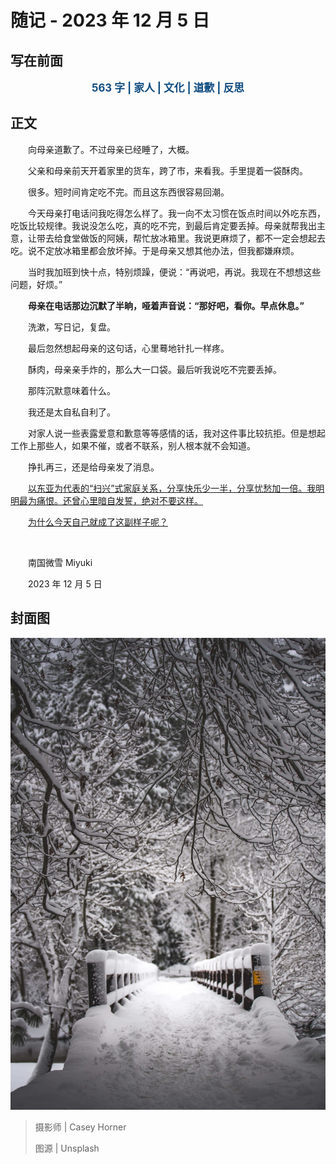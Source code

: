 # 随记 - 2023 年 12 月 5 日

## 写在前面

<p style="color:#0f4c81; text-align:center; font-weight:bold; font-size:larger;">563 字 | 家人 | 文化 | 道歉 | 反思</p>

## 正文

　　向母亲道歉了。不过母亲已经睡了，大概。

　　父亲和母亲前天开着家里的货车，跨了市，来看我。手里提着一袋酥肉。

　　很多。短时间肯定吃不完。而且这东西很容易回潮。

　　今天母亲打电话问我吃得怎么样了。我一向不太习惯在饭点时间以外吃东西，吃饭比较规律。我说没怎么吃，真的吃不完，到最后肯定要丢掉。母亲就帮我出主意，让带去给食堂做饭的阿姨，帮忙放冰箱里。我说更麻烦了，都不一定会想起去吃。说不定放冰箱里都会放坏掉。于是母亲又想其他办法，但我都嫌麻烦。

　　当时我加班到快十点，特别烦躁，便说：“再说吧，再说。我现在不想想这些问题，好烦。”

　　**母亲在电话那边沉默了半晌，哑着声音说：“那好吧，看你。早点休息。”**

　　洗漱，写日记，复盘。

　　最后忽然想起母亲的这句话，心里蓦地针扎一样疼。

　　酥肉，母亲亲手炸的，那么大一口袋。最后听我说吃不完要丢掉。

　　那阵沉默意味着什么。

　　我还是太自私自利了。

　　对家人说一些表露爱意和歉意等等感情的话，我对这件事比较抗拒。但是想起工作上那些人，如果不催，或者不联系，别人根本就不会知道。

　　挣扎再三，还是给母亲发了消息。

　　<u>以东亚为代表的“扫兴”式家庭关系，分享快乐少一半，分享忧愁加一倍。我明明最为痛恨。还曾心里暗自发誓，绝对不要这样。</u>

　　<u>为什么今天自己就成了这副样子呢？</u>

<br />

　　南国微雪 Miyuki

　　2023 年 12 月 5 日

## 封面图

![](https://raw.githubusercontent.com/TinySnow/GithubImageHosting/main/blog/articles/essays/casey-horner-dX9X0KTT42g-unsplash.jpg)

> 摄影师 | Casey Horner
>
> 图源 | Unsplash
